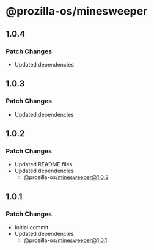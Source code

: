 # @prozilla-os/minesweeper

## 1.0.4

### Patch Changes

- Updated dependencies

## 1.0.3

### Patch Changes

- Updated dependencies

## 1.0.2

### Patch Changes

- Updated README files
- Updated dependencies
  - @prozilla-os/minesweeper@1.0.2

## 1.0.1

### Patch Changes

- Initial commit
- Updated dependencies
  - @prozilla-os/minesweeper@1.0.1
